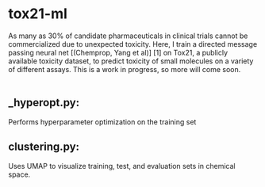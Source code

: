 # tox21-ml

As many as 30% of candidate pharmaceuticals in clinical trials cannot be commercialized due to unexpected toxicity. Here, I train a directed message passing neural net [(Chemprop, Yang et al)] [1] on Tox21, a publicly available toxicity dataset, to predict toxicity of small molecules on a variety of different assays. This is a work in progress, so more will come soon.
<br><br>
## _hyperopt.py: 
Performs hyperparameter optimization on the training set
## clustering.py:
Uses UMAP to visualize training, test, and evaluation sets in chemical space. 